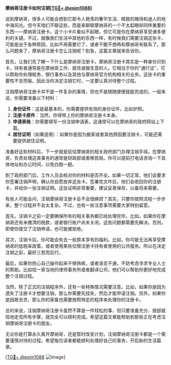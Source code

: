 **摩纳哥注册卡如何注销[[TG💪+ @esim1088](https://t.me/s/esim1088)]**

说到摩纳哥，很多人可能会想到它那令人艳羡的奢华生活、精致的赌场和迷人的地中海风光。但今天咱们不聊这些，而是来聊聊摩纳哥的一个不太起眼却同样重要的东西——摩纳哥注册卡。这个小卡片看似不起眼，但它可是你在摩纳哥享受诸多便利的关键。不过，就像我们生活中其他的东西一样，有时候我们需要注销这张卡，可能是出于各种原因，比如不再需要它了，或者干脆不想再和摩纳哥有联系了。那么问题来了，摩纳哥注册卡怎么注销呢？别急，这篇文章就来告诉你。

首先，让我们先了解一下什么是摩纳哥注册卡。摩纳哥注册卡其实是一种身份识别卡，持有者通常是在摩纳哥工作、居住或做生意的人。它相当于你的“通行证”，可以帮助你处理税务、银行事务以及其他与摩纳哥官方机构相关的业务。这张卡的重要性不言而喻，因此当你决定注销它时，一定要认真对待整个过程。

注销摩纳哥注册卡并不是一件复杂的事情，但也不是随随便便就能完成的。一般来说，你需要准备以下材料：

1. **身份证件**：这是最基本的，你需要提供有效的身份证件，比如护照。
2. **注册卡原件**：当然，你得带上你的摩纳哥注册卡本身。
3. **申请表格**：你需要填写一份注销申请表，这通常可以在摩纳哥的政府网站上下载。
4. **居住证明**（如果适用）：如果你是因为搬家或者其他原因要注销卡，可能还需要提供居住证明。

准备好这些材料后，下一步就是前往摩纳哥的相关政府部门办理注销手续。在摩纳哥，负责处理这类事务的通常是财政部或者移民局。你可以提前打电话咨询一下具体地址和办公时间，以免白跑一趟。

到了政府部门后，工作人员会核对你的材料是否齐全。如果一切正常，他们会要求你签署注销声明，确认你自愿放弃这张卡。签署完文件后，他们会收回你的注册卡，并给你一张注销证明。这张证明非常重要，建议妥善保存，以备将来需要。

有些人可能会问，注销摩纳哥注册卡会不会很麻烦？其实，只要你按照流程一步步来，整个过程并不会太复杂。不过，也有一些注意事项需要大家特别留意。

首先，注销卡之前一定要确保所有的相关事务都已经处理完毕。比如，如果你在摩纳哥还有未缴清的税款，或者银行账户尚未关闭，这些问题都需要先解决。否则，即使你提交了注销申请，也可能被拒绝。

其次，注销卡后，你可能会失去一些原本享有的福利。比如，你可能无法再享受摩纳哥的低税率政策，或者使用某些仅限注册卡持有者使用的公共服务。所以在决定注销之前，最好三思而后行。

最后，如果你担心自己操作起来不够熟练，或者语言不通，不妨考虑寻求专业人士的帮助。比如找一家当地的律师事务所或者翻译公司，他们可以帮助你更好地完成整个注销过程。

当然，除了正式的注销程序外，还有一些特殊情况需要注意。比如，如果你是因为遗失了注册卡才想要注销，那么你需要先挂失，然后才能申请注销。另外，如果你是因故去世，那么你的家属也需要按照特定的程序来处理你的注册卡。

总的来说，注销摩纳哥注册卡虽然不算是一件轻松的事，但只要准备充分，按部就班地走完所有步骤，就完全可以顺利完成。希望这篇文章能帮助到那些正在考虑注销摩纳哥注册卡的朋友。

无论你是打算永久离开摩纳哥，还是暂时改变计划，注销摩纳哥注册卡都是一个需要谨慎对待的过程。希望每位读者都能顺利处理好自己的事务，开启新的生活篇章。

[[TG💪+ @esim1088](https://t.me/s/esim1088) ![Image](https://i.postimg.cc/4NQfJmqS/Snipaste-2025-05-13-00-14-12.png)]